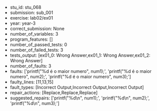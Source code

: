 - stu_id: stu_068	       
- submission: sub_001
- exercise: lab02/ex01
- year: year-3
- correct_submission: None
- number_of_variables: 3
- program_features: [] 
- number_of_passed_tests: 0
- number_of_failed_tests: 3
- tests_output: [ex01_0: Wrong Answer,ex01_1: Wrong Answer,ex01_2: Wrong Answer]
- number_of_faults: 3
- faults: ['printf("%d é o maior numero", num1);', 'printf("%d é o maior numero", num2);', 'printf("%d é o maior numero", num3);']
- faulty_lines: [11,13,15]
- fault_types: [Incorrect Output,Incorrect Output,Incorrect Output]
- repair_actions: [Replace,Replace,Replace] 
- suggested_repairs: ['printf("%d\n", num1);', 'printf("%d\n", num2);', 'printf("%d\n", num3);']
